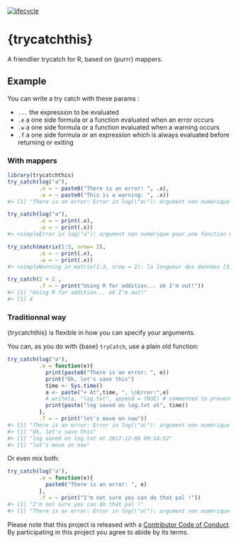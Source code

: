 <!-- README.md is generated from README.Rmd. Please edit that file -->
[![lifecycle](https://img.shields.io/badge/lifecycle-experimental-orange.svg)](https://img.shields.io/badge/lifecycle-experimental-orange.svg)

{trycatchthis}
==============

A friendlier trycatch for R, based on {purrr} mappers.

Example
-------

You can write a try catch with these params :

-   `...` the expression to be evaluated
-   `.e` a one side formula or a function evaluated when an error occurs
-   `.w` a one side formula or a function evaluated when a warning
    occurs
-   `.f` a one side formula or an expression which is always evaluated
    before returning or exiting

### With mappers

``` r
library(trycatchthis)
try_catch(log("a"), 
          .e = ~ paste0("There is an error: ", .x), 
          .w = ~ paste0("This is a warning: ", .x))
#> [1] "There is an error: Error in log(\"a\"): argument non numérique pour une fonction mathématique\n"

try_catch(log("a"), 
          .e = ~ print(.x), 
          .w = ~ print(.x))
#> <simpleError in log("a"): argument non numérique pour une fonction mathématique>

try_catch(matrix(1:3, nrow= 2), 
          .e = ~ print(.x), 
          .w = ~ print(.x))
#> <simpleWarning in matrix(1:3, nrow = 2): la longueur des données [3] n'est pas un diviseur ni un multiple du nombre de lignes [2]>

try_catch(2 + 2 , 
          .f = ~ print("Using R for addition... ok I'm out!"))
#> [1] "Using R for addition... ok I'm out!"
#> [1] 4
```

### Traditionnal way

{trycatchthis} is flexible in how you can specify your arguments.

You can, as you do with {base} `tryCatch`, use a plain old function:

``` r
try_catch(log("a"), 
          .e = function(e){
            print(paste0("There is an error: ", e))
            print("Ok, let's save this")
            time <- Sys.time()
            a <- paste("+ At",time, ", \nError:",e)
            # write(a, "log.txt", append = TRUE) # commented to prevent from log.txt creation on your machine
            print(paste("log saved on log.txt at", time))
          }, 
          .f = ~ print("let's move on now"))
#> [1] "There is an error: Error in log(\"a\"): argument non numérique pour une fonction mathématique\n"
#> [1] "Ok, let's save this"
#> [1] "log saved on log.txt at 2017-12-08 09:14:52"
#> [1] "let's move on now"
```

Or even mix both:

``` r
try_catch(log("a"), 
          .e = function(e){
            paste0("There is an error: ", e)
          },
          .f = ~ print("I'm not sure you can do that pal !"))
#> [1] "I'm not sure you can do that pal !"
#> [1] "There is an error: Error in log(\"a\"): argument non numérique pour une fonction mathématique\n"
```

Please note that this project is released with a [Contributor Code of
Conduct](CONDUCT.md). By participating in this project you agree to
abide by its terms.
